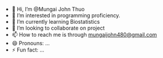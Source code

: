 - 👋 Hi, I’m @Mungai John Thuo
- 👀 I’m interested in programming proficiency.
- 🌱 I’m currently learning Biostatistics 
- 💞️ I’m looking to collaborate on project 
- 📫 How to reach me is through mungaijohn480@gmail.com 
- 😄 Pronouns: ...
- ⚡ Fun fact: ...

<!---
Jonijoo254/Jonijoo254 is a ✨ special ✨ repository because its `README.md` (this file) appears on your GitHub profile.
You can click the Preview link to take a look at your changes.
--->
